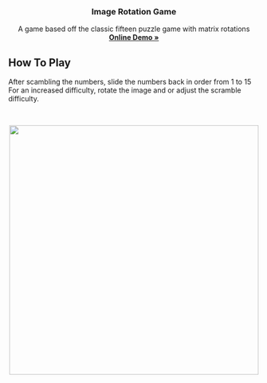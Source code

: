 <!-- PROJECT LOGO -->
<br />
<p align="center">
  <h3 align="center"> Image Rotation Game </h3>

  <p align="center">
    A game based off the classic fifteen puzzle game with matrix rotations
    <br />
    <a href=""><strong>Online Demo »</strong></a>
    <br />
  </p>
</p>


## How To Play
<p align="left">
  <p align="left">
    After scambling the numbers, slide the numbers back in order from 1 to 15 
    <br />
    For an increased difficulty, rotate the image and or adjust the scramble difficulty.
    <br />
  </p>
</p>
<br />

<p align="center">
  <img src="https://media.giphy.com/media/HzGbxkR1s5nHM0x5G0/giphy.gif" width=500>
</p>

